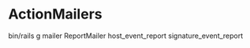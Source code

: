 ActionMailers
==============


  bin/rails g mailer ReportMailer host_event_report signature_event_report
